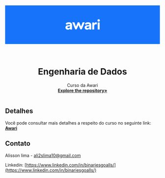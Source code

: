 ![header-awari.png](https://github.com/BinariesGoalls/Awari-Engenharia-de-Dados/blob/master/awari-header.png)

<br />

<p align="center">
 </a>
 <h1 align="center">Engenharia de Dados</h1>
 <p align="center">
  Curso da Awari
  <br />
  <a href=https://github.com/BinariesGoalls/Awari-Engenharia-de-Dados/tree/master><strong>Explore the repository»</strong></a>
  <br />
  <br />
 </p>

</p>

## Detalhes

Você pode consultar mais detalhes a respeito do curso no seguinte link: <a href=https://awari.com.br/curso/engenharia-de-dados/#grade-curricular><strong>Awari</strong></a>


## Contato

Alisson lima - ali2slima10@gmail.com

Linkedin: [https://www.linkedin.com/in/binariesgoalls/](https://www.linkedin.com/in/binariesgoalls/)

